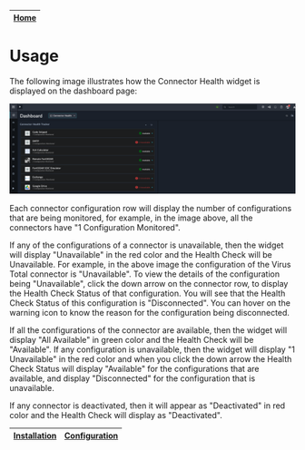 | [Home](../README.md) |
|----------------------|

# Usage
The following image illustrates how the Connector Health widget is displayed on the dashboard page:

![Edit View](./res/Connectors.png)

Each connector configuration row will display the number of configurations that are being monitored, for example, in the image above, all the connectors have "1 Configuration Monitored".

If any of the configurations of a connector is unavailable, then the widget will display "Unavailable" in the red color and the Health Check will be Unavailable. For example, in the above image the configuration of the Virus Total connector is "Unavailable". To view the details of the configuration being "Unavailable", click the down arrow on the connector row, to display the Health Check Status of that configuration. You will see that the Health Check Status of this configuration is "Disconnected". You can hover on the warning icon to know the reason for the configuration being disconnected.

If all the configurations of the connector are available, then the widget will display "All Available" in green color and the Health Check will be "Available". If any configuration is unavailable, then the widget will display "1 Unavailable" in the red color and when you click the down arrow the Health Check Status will display "Available" for the configurations that are available, and display "Disconnected" for the configuration that is unavailable.

If any connector is deactivated, then it will appear as "Deactivated" in red color and the Health Check will display as "Deactivated".


| [Installation](./setup.md#installation) | [Configuration](./setup.md#configuration) |
|-----------------------------------------|-------------------------------------------|
